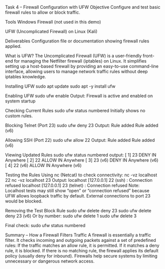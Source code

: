 Task 4 – Firewall Configuration with UFW
Objective
Configure and test basic firewall rules to allow or block traffic.

Tools
Windows Firewall (not used in this demo)

UFW (Uncomplicated Firewall) on Linux (Kali)

Deliverables
Configuration file or documentation showing firewall rules applied.

What is UFW?
The Uncomplicated Firewall (UFW) is a user-friendly front-end for managing the Netfilter firewall (iptables) on Linux.
It simplifies setting up a host-based firewall by providing an easy-to-use command-line interface, allowing users to manage network traffic rules without deep iptables knowledge.

Installing UFW
sudo apt update
sudo apt -y install ufw

Enabling UFW
sudo ufw enable
Output:
Firewall is active and enabled on system startup

Checking Current Rules
sudo ufw status numbered
Initially shows no custom rules.

Blocking Telnet (Port 23)
sudo ufw deny 23
Output:
Rule added
Rule added (v6)

Allowing SSH (Port 22)
sudo ufw allow 22
Output:
Rule added
Rule added (v6)

Viewing Updated Rules
sudo ufw status numbered
 output:
[ 1] 23                         DENY IN     Anywhere
[ 2] 22                         ALLOW IN    Anywhere
[ 3] 23 (v6)                    DENY IN     Anywhere (v6)
[ 4] 22 (v6)                    ALLOW IN    Anywhere (v6)

Testing the Rules
Using nc (Netcat) to check connectivity:
nc -vz localhost 22
nc -vz localhost 23
Output:
localhost [127.0.0.1] 22 (ssh) : Connection refused
localhost [127.0.0.1] 23 (telnet) : Connection refused
Note: Localhost tests may still show “open” or “connection refused” because UFW allows loopback traffic by default. External connections to port 23 would be blocked.

Removing the Test Block Rule
sudo ufw delete deny 23
sudo ufw delete deny 23 (v6)
Or by number:
sudo ufw delete 1
sudo ufw delete 3

Final check:
sudo ufw status numbered


Summary – How a Firewall Filters Traffic
A firewall is essentially a traffic filter. It checks incoming and outgoing packets against a set of predefined rules:
If the traffic matches an allow rule, it is permitted.
If it matches a deny rule, it is blocked.
If there is no matching rule, the firewall applies its default policy (usually deny for inbound).
Firewalls help secure systems by limiting unnecessary or dangerous network access.
